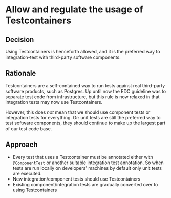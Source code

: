 # Allow and regulate the usage of Testcontainers

## Decision

Using Testcontainers is henceforth allowed, and it is the preferred way to integration-test with third-party software
components.

## Rationale

Testcontainers are a self-contained way to run tests against real third-party software products, such as Postgres. Up
until now the EDC guideline was to separate test code from infrastructure, but this rule is now relaxed in that
integration tests may now use Testcontainers.

However, this does _not_ mean that we should use component tests or integration tests for everything. Or: unit tests are
still the preferred way to test software components, they should continue to make up the largest part of our test code
base.

## Approach

- Every test that uses a Testcontainer must be annotated either with `@ComponentTest` or another suitable integration
  test annotation. So when tests are run locally on developers' machines by default only unit tests are executed.
- New integration/component tests should use Testcontainers
- Existing component/integration tests are gradually converted over to using Testcontainers

